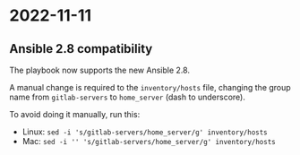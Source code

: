 # 2022-11-11

## Ansible 2.8 compatibility

The playbook now supports the new Ansible 2.8.

A manual change is required to the `inventory/hosts` file, changing the group name from `gitlab-servers` to `home_server` (dash to underscore).

To avoid doing it manually, run this:
- Linux: `sed -i 's/gitlab-servers/home_server/g' inventory/hosts`
- Mac: `sed -i '' 's/gitlab-servers/home_server/g' inventory/hosts`
